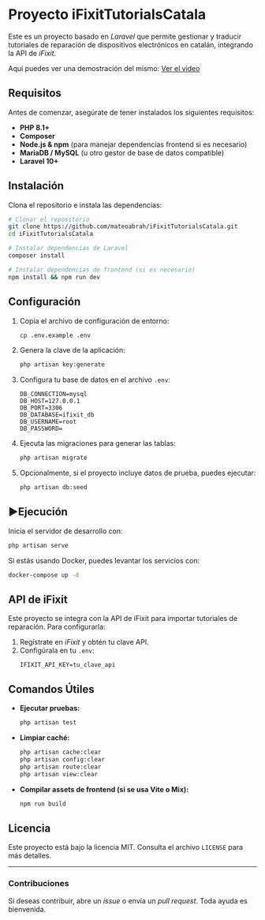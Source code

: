 # Proyecto iFixitTutorialsCatala

Este es un proyecto basado en *Laravel* que permite gestionar y traducir tutoriales de reparación de dispositivos electrónicos en catalán, integrando la API de *iFixit*.

Aquí puedes ver una demostración del mismo:
[Ver el video](./videos/iFixitTutorialsCatala.mp4)

## Requisitos

Antes de comenzar, asegúrate de tener instalados los siguientes requisitos:

- **PHP 8.1+**
- **Composer**
- **Node.js & npm** (para manejar dependencias frontend si es necesario)
- **MariaDB / MySQL** (u otro gestor de base de datos compatible)
- **Laravel 10+**

## Instalación

Clona el repositorio e instala las dependencias:

```sh
# Clonar el repositorio
git clone https://github.com/mateoabrah/iFixitTutorialsCatala.git
cd iFixitTutorialsCatala

# Instalar dependencias de Laravel
composer install

# Instalar dependencias de frontend (si es necesario)
npm install && npm run dev
```

## Configuración

1. Copia el archivo de configuración de entorno:
   ```sh
   cp .env.example .env
   ```

2. Genera la clave de la aplicación:
   ```sh
   php artisan key:generate
   ```

3. Configura tu base de datos en el archivo `.env`:
   ```env
   DB_CONNECTION=mysql
   DB_HOST=127.0.0.1
   DB_PORT=3306
   DB_DATABASE=ifixit_db
   DB_USERNAME=root
   DB_PASSWORD=
   ```

4. Ejecuta las migraciones para generar las tablas:
   ```sh
   php artisan migrate
   ```

5. Opcionalmente, si el proyecto incluye datos de prueba, puedes ejecutar:
   ```sh
   php artisan db:seed
   ```

## ▶Ejecución

Inicia el servidor de desarrollo con:

```sh
php artisan serve
```

Si estás usando Docker, puedes levantar los servicios con:

```sh
docker-compose up -d
```

## API de iFixit
Este proyecto se integra con la API de iFixit para importar tutoriales de reparación. Para configurarla:

1. Regístrate en *iFixit* y obtén tu clave API.
2. Configúrala en tu `.env`:
   ```env
   IFIXIT_API_KEY=tu_clave_api
   ```

## Comandos Útiles

- **Ejecutar pruebas:**
  ```sh
  php artisan test
  ```
- **Limpiar caché:**
  ```sh
  php artisan cache:clear
  php artisan config:clear
  php artisan route:clear
  php artisan view:clear
  ```
- **Compilar assets de frontend (si se usa Vite o Mix):**
  ```sh
  npm run build
  ```

## Licencia

Este proyecto está bajo la licencia MIT. Consulta el archivo `LICENSE` para más detalles.

---

### Contribuciones
Si deseas contribuir, abre un *issue* o envía un *pull request*. Toda ayuda es bienvenida.

